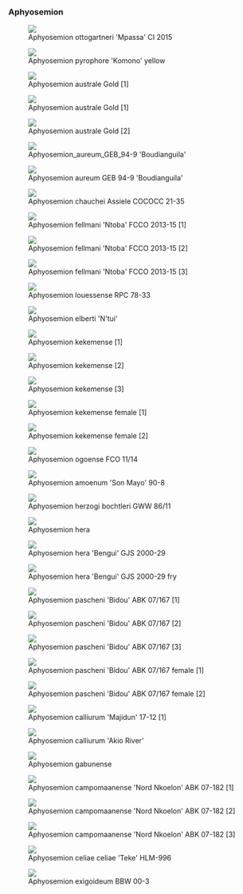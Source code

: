 ### Aphyosemion

<figure>
  <img src="https://thekillifish.net/index_ATTACHMENTS/20210302-DSC_4930-ottogartneri_Enhanced-NR.jpg" />
  <figcaption>Aphyosemion ottogartneri 'Mpassa' CI 2015</figcaption>
</figure>

<figure>
  <img src="https://thekillifish.net/index_ATTACHMENTS/20191104-A_pyrophore_Kimono_DSC_3887-Enhanced-NR.jpg" />
  <figcaption>Aphyosemion pyrophore 'Komono' yellow</figcaption>
</figure>

<figure>
  <img src="https://thekillifish.net/index_ATTACHMENTS/DSC_7855_australe_enhanced.jpg" />
  <figcaption>Aphyosemion australe Gold [1]</figcaption>
</figure>

<figure>
  <img src="https://thekillifish.net/index_ATTACHMENTS/DSC_7853_australe_enhanced.jpg" />
  <figcaption>Aphyosemion australe Gold [1]</figcaption>
</figure>

<figure>
  <img src="https://thekillifish.net/index_ATTACHMENTS/DSC_8092_australe_enhanced.jpg" />
  <figcaption>Aphyosemion australe Gold [2]</figcaption>
</figure>

<figure>
  <img src="https://thekillifish.net/index_ATTACHMENTS/Aphyosemion_aureum_GEB_94-9_DSC_2001.jpg" />
  <figcaption>Aphyosemion_aureum_GEB_94-9 'Boudianguila'</figcaption>
</figure>

<figure>
  <img src="https://thekillifish.net/index_ATTACHMENTS/20220917-A_coeleste_DSC_7818-Enhanced-NR.jpg" />
  <figcaption>Aphyosemion aureum GEB 94-9 'Boudianguila'</figcaption>
</figure>

<figure>
  <img src="https://thekillifish.net/index_ATTACHMENTS/Aphyosemion_chauchei_Assiele_COCOCC_21-35_DSC_2476.jpg" />
  <figcaption>Aphyosemion chauchei Assiele COCOCC 21-35</figcaption>
</figure>

<figure>
  <img src="https://thekillifish.net/index_ATTACHMENTS/20230201-fellmani_DSC_8678.jpg" />
  <figcaption>Aphyosemion fellmani 'Ntoba' FCCO 2013-15 [1]</figcaption>
</figure>

<figure>
  <img src="https://thekillifish.net/index_ATTACHMENTS/20230201-fellmani_DSC_8690.jpg" />
  <figcaption>Aphyosemion fellmani 'Ntoba' FCCO 2013-15 [2] </figcaption>
</figure>

<figure>
  <img src="https://thekillifish.net/index_ATTACHMENTS/20230201-fellmani_DSC_8777.jpg" />
  <figcaption>Aphyosemion fellmani 'Ntoba' FCCO 2013-15 [3] </figcaption>
</figure>

<figure>
  <img src="https://thekillifish.net/index_ATTACHMENTS/20220917-DSC_7923_louessense_LR.jpg" />
  <figcaption>Aphyosemion louessense RPC 78-33</figcaption>
</figure>

<figure>
  <img src="https://thekillifish.net/index_ATTACHMENTS/20220917-DSC_7833-aphyosemion_elberti_Enhanced-NR.jpg" />
  <figcaption>Aphyosemion elberti 'N'tui'</figcaption>
</figure>

<figure>
  <img src="https://thekillifish.net/index_ATTACHMENTS/DSC_0143_kekemense_LR.jpg" />
  <figcaption>Aphyosemion kekemense [1]</figcaption>
</figure>

<figure>
  <img src="https://thekillifish.net/index_ATTACHMENTS/DSC_0145_kekemense_LR.jpg" />
  <figcaption>Aphyosemion kekemense [2]</figcaption>
</figure>

<figure>
  <img src="https://thekillifish.net/index_ATTACHMENTS/DSC_0139_kekemense_LR.jpg" />
  <figcaption>Aphyosemion kekemense [3]</figcaption>
</figure>

<figure>
  <img src="https://thekillifish.net/index_ATTACHMENTS/DSC_0087_kekemense_female_LR.jpg" />
  <figcaption>Aphyosemion kekemense female [1]</figcaption>
</figure>

<figure>
  <img src="https://thekillifish.net/index_ATTACHMENTS/DSC_0023_kekemense_female_LR.jpg" />
  <figcaption>Aphyosemion kekemense female [2]</figcaption>
</figure>

<figure>
  <img src="https://thekillifish.net/index_ATTACHMENTS/20210302-DSC_4995-A_pyrophore_Enhanced-NR.jpg" />
  <figcaption>Aphyosemion ogoense FCO 11/14</figcaption>
</figure>

<figure>
  <img src="https://thekillifish.net/index_ATTACHMENTS/20211008-A_ammonium_DSC_6203.jpg" />
  <figcaption>Aphyosemion amoenum 'Son Mayo' 90-8</figcaption>
</figure>

<figure>
  <img src="https://thekillifish.net/index_ATTACHMENTS/Aphyosemion_herzogi_bochtleri_GWW_86-11_DSC_2107.jpg" />
  <figcaption>Aphyosemion herzogi bochtleri GWW 86/11</figcaption>
</figure>

<figure>
  <img src="https://thekillifish.net/index_ATTACHMENTS/DSC_0654_hera_LR.jpg" />
  <figcaption>Aphyosemion hera</figcaption>
</figure>

<figure>
  <img src="https://thekillifish.net/index_ATTACHMENTS/DSC_0481_hera_female_LR.jpg" />
  <figcaption>Aphyosemion hera 'Bengui' GJS 2000-29</figcaption>
</figure>

<figure>
  <img src="https://thekillifish.net/index_ATTACHMENTS/hera_fry.jpeg" />
  <figcaption>Aphyosemion hera 'Bengui' GJS 2000-29 fry </figcaption>
</figure>

<figure>
  <img src="https://thekillifish.net/index_ATTACHMENTS/DSC_0288_pascheni_LR.jpg" />
  <figcaption>Aphyosemion pascheni 'Bidou' ABK 07/167 [1]</figcaption>
</figure>

<figure>
  <img src="https://thekillifish.net/index_ATTACHMENTS/DSC_0153_pascheni_LR.jpg" />
  <figcaption>Aphyosemion pascheni 'Bidou' ABK 07/167 [2]</figcaption>
</figure>

<figure>
  <img src="https://thekillifish.net/index_ATTACHMENTS/DSC_9000_pascheni_LR.jpg" />
  <figcaption>Aphyosemion pascheni 'Bidou' ABK 07/167 [3]</figcaption>
</figure>

<figure>
  <img src="https://thekillifish.net/index_ATTACHMENTS/DSC_0058_pascheni_female_LR.jpg" />
  <figcaption>Aphyosemion pascheni 'Bidou' ABK 07/167 female [1]</figcaption>
</figure>

<figure>
  <img src="https://thekillifish.net/index_ATTACHMENTS/DSC_0209_pascheni_female_LR.jpg" />
  <figcaption>Aphyosemion pascheni 'Bidou' ABK 07/167 female [2]</figcaption>
</figure>

<figure>
  <img src="https://thekillifish.net/index_ATTACHMENTS/DSC_8606_calliurum_mij_cropped_good.png" />
  <figcaption>Aphyosemion calliurum 'Majidun' 17-12 [1]</figcaption>
</figure>

<figure>
  <img src="https://thekillifish.net/index_ATTACHMENTS/DSC_8057_calliurum_LR.jpg" />
  <figcaption>Aphyosemion calliurum 'Akio River'</figcaption>
</figure>

<figure>
  <img src="https://thekillifish.net/index_ATTACHMENTS/Aphyosemion_gabunense-DSC_2039.jpg" />
  <figcaption>Aphyosemion gabunense</figcaption>
</figure>

<figure>
  <img src="https://thekillifish.net/index_ATTACHMENTS/Aphyosemion_campomaaense_Nord_Nkoelon_07-182_DSC_2069.jpg" />
  <figcaption>Aphyosemion campomaanense 'Nord Nkoelon' ABK 07-182 [1]</figcaption>
</figure>

<figure>
  <img src="https://thekillifish.net/index_ATTACHMENTS/Aphyosemion_campomaaense_Nord_Nkoelon_07-182-DSC_1990.jpg" />
  <figcaption>Aphyosemion campomaanense 'Nord Nkoelon' ABK 07-182 [2]</figcaption>
</figure>

<figure>
  <img src="https://thekillifish.net/index_ATTACHMENTS/DSC_7080_campomaaense_LR.jpg" />
  <figcaption>Aphyosemion campomaanense 'Nord Nkoelon' ABK 07-182 [3]</figcaption>
</figure>

<figure>
  <img src="https://thekillifish.net/index_ATTACHMENTS/20211008-DSC_6377-celiae_Enhanced-NR.jpg" />
  <figcaption>Aphyosemion celiae celiae 'Teke' HLM-996</figcaption>
</figure>

<figure>
  <img src="https://thekillifish.net/index_ATTACHMENTS/20211008-A_exigoidium_DSC_6210.jpg" />
  <figcaption>Aphyosemion exigoideum BBW 00-3</figcaption>
</figure>

